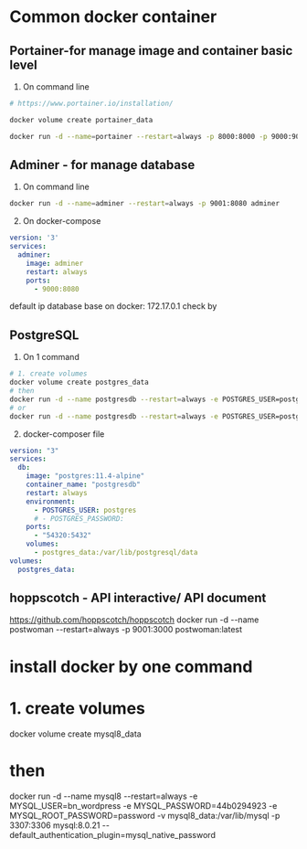 # Common docker container
## Portainer-for manage image and container basic level
1. On command line

```bash
# https://www.portainer.io/installation/

docker volume create portainer_data

docker run -d --name=portainer --restart=always -p 8000:8000 -p 9000:9000 -v /var/run/docker.sock:/var/run/docker.sock -v portainer_data:/data portainer/portainer
```

## Adminer - for manage database
1. On command line
```bash
docker run -d --name=adminer --restart=always -p 9001:8080 adminer
```

2. On docker-compose

```yaml
version: '3'
services:
  adminer:
    image: adminer
    restart: always
    ports:
      - 9000:8080
```

default ip database base on docker: 172.17.0.1
check by
## PostgreSQL
1. On 1 command

```bash
# 1. create volumes
docker volume create postgres_data
# then
docker run -d --name postgresdb --restart=always -e POSTGRES_USER=postgres -e POSTGRES_PASSWORD=postgres  -v postgres_data:/var/lib/postgresql/data -p 5432:5432 postgres:11.4-alpine
# or
docker run -d --name postgresdb --restart=always -e POSTGRES_USER=postgres -v postgres_data:/var/lib/postgresql/data -p 5432:5432 postgres:11.4-alpine
```

2. docker-composer file

```yml
version: "3"
services:
  db:
    image: "postgres:11.4-alpine"
    container_name: "postgresdb"
    restart: always
    environment:
      - POSTGRES_USER: postgres
      # - POSTGRES_PASSWORD:
    ports:
      - "54320:5432"
    volumes:
      - postgres_data:/var/lib/postgresql/data
volumes:
  postgres_data:
```

## hoppscotch - API interactive/ API document
https://github.com/hoppscotch/hoppscotch
docker run -d --name postwoman --restart=always  -p 9001:3000 postwoman:latest


# install docker by one command
# 1. create volumes

docker volume create mysql8_data
# then
docker run -d --name mysql8 --restart=always -e MYSQL_USER=bn_wordpress -e  MYSQL_PASSWORD=44b0294923  -e MYSQL_ROOT_PASSWORD=password -v mysql8_data:/var/lib/mysql -p 3307:3306 mysql:8.0.21 --default_authentication_plugin=mysql_native_password

